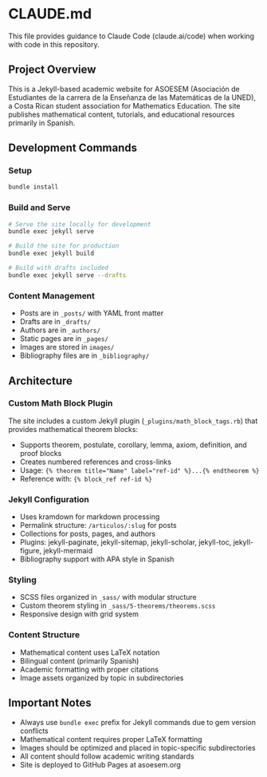 # CLAUDE.md

This file provides guidance to Claude Code (claude.ai/code) when working with code in this repository.

## Project Overview

This is a Jekyll-based academic website for ASOESEM (Asociación de Estudiantes de la carrera de la Enseñanza de las Matemáticas de la UNED), a Costa Rican student association for Mathematics Education. The site publishes mathematical content, tutorials, and educational resources primarily in Spanish.

## Development Commands

### Setup
```bash
bundle install
```

### Build and Serve
```bash
# Serve the site locally for development
bundle exec jekyll serve

# Build the site for production
bundle exec jekyll build

# Build with drafts included
bundle exec jekyll serve --drafts
```

### Content Management
- Posts are in `_posts/` with YAML front matter
- Drafts are in `_drafts/` 
- Authors are in `_authors/`
- Static pages are in `_pages/`
- Images are stored in `images/`
- Bibliography files are in `_bibliography/`

## Architecture

### Custom Math Block Plugin
The site includes a custom Jekyll plugin (`_plugins/math_block_tags.rb`) that provides mathematical theorem blocks:
- Supports theorem, postulate, corollary, lemma, axiom, definition, and proof blocks
- Creates numbered references and cross-links
- Usage: `{% theorem title="Name" label="ref-id" %}...{% endtheorem %}`
- Reference with: `{% block_ref ref-id %}`

### Jekyll Configuration
- Uses kramdown for markdown processing
- Permalink structure: `/articulos/:slug` for posts
- Collections for posts, pages, and authors
- Plugins: jekyll-paginate, jekyll-sitemap, jekyll-scholar, jekyll-toc, jekyll-figure, jekyll-mermaid
- Bibliography support with APA style in Spanish

### Styling
- SCSS files organized in `_sass/` with modular structure
- Custom theorem styling in `_sass/5-theorems/theorems.scss`
- Responsive design with grid system

### Content Structure
- Mathematical content uses LaTeX notation
- Bilingual content (primarily Spanish)
- Academic formatting with proper citations
- Image assets organized by topic in subdirectories

## Important Notes

- Always use `bundle exec` prefix for Jekyll commands due to gem version conflicts
- Mathematical content requires proper LaTeX formatting
- Images should be optimized and placed in topic-specific subdirectories
- All content should follow academic writing standards
- Site is deployed to GitHub Pages at asoesem.org
